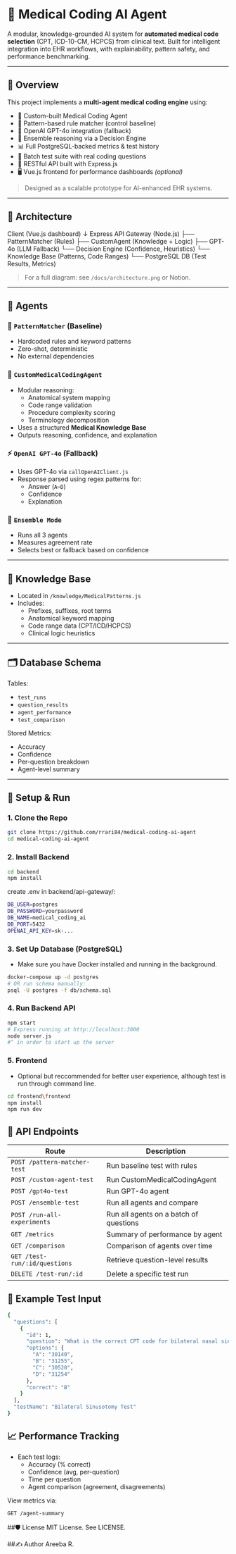 # 🧠 Medical Coding AI Agent

A modular, knowledge-grounded AI system for **automated medical code selection** (CPT, ICD-10-CM, HCPCS) from clinical text. Built for intelligent integration into EHR workflows, with explainability, pattern safety, and performance benchmarking.

---

## 📌 Overview

This project implements a **multi-agent medical coding engine** using:

- 🤖 Custom-built Medical Coding Agent
- 🧩 Pattern-based rule matcher (control baseline)
- 🔗 OpenAI GPT-4o integration (fallback)
- 🧠 Ensemble reasoning via a Decision Engine
- 📊 Full PostgreSQL-backed metrics & test history
- 🧪 Batch test suite with real coding questions
- 🧼 RESTful API built with Express.js
- 🖥️ Vue.js frontend for performance dashboards *(optional)*

> Designed as a scalable prototype for AI-enhanced EHR systems.

---

## 🧱 Architecture
Client (Vue.js dashboard)
↓
Express API Gateway (Node.js)
├── PatternMatcher (Rules)
├── CustomAgent (Knowledge + Logic)
├── GPT-4o (LLM Fallback)
└── Decision Engine (Confidence, Heuristics)
└── Knowledge Base (Patterns, Code Ranges)
└── PostgreSQL DB (Test Results, Metrics)


> For a full diagram: see `/docs/architecture.png` or Notion.

---

## 🤖 Agents

### 🔹 `PatternMatcher` (Baseline)
- Hardcoded rules and keyword patterns  
- Zero-shot, deterministic  
- No external dependencies  

### 🔸 `CustomMedicalCodingAgent`
- Modular reasoning:
  - Anatomical system mapping
  - Code range validation
  - Procedure complexity scoring
  - Terminology decomposition
- Uses a structured **Medical Knowledge Base**
- Outputs reasoning, confidence, and explanation

### ⚡ `OpenAI GPT-4o` (Fallback)
- Uses GPT-4o via `callOpenAIClient.js`
- Response parsed using regex patterns for:
  - Answer (`A`–`D`)
  - Confidence
  - Explanation

### 🧠 `Ensemble Mode`
- Runs all 3 agents
- Measures agreement rate
- Selects best or fallback based on confidence

---

## 🧠 Knowledge Base

- Located in `/knowledge/MedicalPatterns.js`
- Includes:
  - Prefixes, suffixes, root terms
  - Anatomical keyword mapping
  - Code range data (CPT/ICD/HCPCS)
  - Clinical logic heuristics

---

## 🗂️ Database Schema

Tables:
- `test_runs`
- `question_results`
- `agent_performance`
- `test_comparison`

Stored Metrics:
- Accuracy
- Confidence
- Per-question breakdown
- Agent-level summary

---

## 🚀 Setup & Run

### 1. Clone the Repo

```bash
git clone https://github.com/rrari84/medical-coding-ai-agent
cd medical-coding-ai-agent
```

### 2. Install Backend
```bash
cd backend
npm install
```
create .env in backend/api-gateway/:
```bash
DB_USER=postgres
DB_PASSWORD=yourpassword
DB_NAME=medical_coding_ai
DB_PORT=5432
OPENAI_API_KEY=sk-...
```
### 3. Set Up Database (PostgreSQL)
- Make sure you have Docker installed and running in the background.
```bash
docker-compose up -d postgres
# OR run schema manually:
psql -U postgres -f db/schema.sql
```

### 4. Run Backend API
```bash
npm start
# Express running at http://localhost:3000
node server.js
#^ in order to start up the server
```
### 5. Frontend 
- Optional but reccommended for better user experience,
although test is run through command line.

```bash
cd frontend\frontend
npm install
npm run dev
```

## 🧪 API Endpoints

| Route                         | Description                            |
| ----------------------------- | -------------------------------------- |
| `POST /pattern-matcher-test`  | Run baseline test with rules           |
| `POST /custom-agent-test`     | Run CustomMedicalCodingAgent           |
| `POST /gpt4o-test`            | Run GPT-4o agent                       |
| `POST /ensemble-test`         | Run all agents and compare             |
| `POST /run-all-experiments`   | Run all agents on a batch of questions |
| `GET /metrics`                | Summary of performance by agent        |
| `GET /comparison`             | Comparison of agents over time         |
| `GET /test-run/:id/questions` | Retrieve question-level results        |
| `DELETE /test-run/:id`        | Delete a specific test run             |

## 🧪 Example Test Input
```bash
{
  "questions": [
    {
      "id": 1,
      "question": "What is the correct CPT code for bilateral nasal sinusotomy?",
      "options": {
        "A": "30140",
        "B": "31255",
        "C": "30520",
        "D": "31254"
      },
      "correct": "B"
    }
  ],
  "testName": "Bilateral Sinusotomy Test"
}
```

## 📈 Performance Tracking
- Each test logs:
  - Accuracy (% correct)
  - Confidence (avg, per-question)
  - Time per question
  - Agent comparison (agreement, disagreements)

View metrics via:
```bash
GET /agent-summary
```

##🛡️ License
MIT License. See LICENSE.

##✍️ Author
Areeba R.








